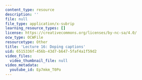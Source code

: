 ```yaml
---
content_type: resource
description: ''
file: null
file_type: application/x-subrip
learning_resource_types: []
license: https://creativecommons.org/licenses/by-nc-sa/4.0/
ocw_type: OCWFile
resourcetype: Other
title: 'Lecture 16: Doping captions'
uid: 6515336f-456b-43d7-b647-5faf4a1f59d2
video_files:
  video_thumbnail_file: null
video_metadata:
  youtube_id: Ep7mkm_T0Po
---
```

